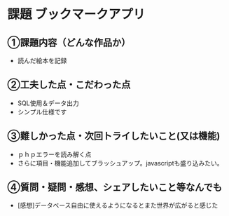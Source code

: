 # 課題  ブックマークアプリ

## ①課題内容（どんな作品か）
- 読んだ絵本を記録

## ②工夫した点・こだわった点
- SQL使用＆データ出力
- シンプル仕様です

## ③難しかった点・次回トライしたいこと(又は機能)
- ｐｈｐエラーを読み解く点
- さらに項目・機能追加してブラッシュアップ。javascriptも盛り込みたい。

## ④質問・疑問・感想、シェアしたいこと等なんでも
- [感想]データベース自由に使えるようになるとまた世界が広がると感じた
